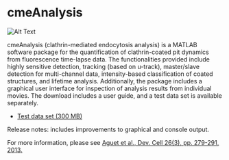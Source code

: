 # cmeAnalysis
![Alt Text](img/QFSMpkg_img.jpg?raw=true)

cmeAnalysis (clathrin-mediated endocytosis analysis) is a MATLAB software package for the quantification of clathrin-coated pit dynamics from fluorescence time-lapse data. The functionalities provided include highly sensitive detection, tracking (based on u-track), master/slave detection for multi-channel data, intensity-based classification of coated structures, and lifetime analysis. Additionally, the package includes a graphical user interface for inspection of analysis results from individual movies.
The download includes a user guide, and a test data set is available separately.

  - [Test data set (300 MB)](https://cloud.biohpc.swmed.edu/index.php/s/PXcr1AQOCSi6AD7/download)

Release notes: includes improvements to graphical and console output.

For more information, please see [Aguet et al., Dev. Cell 26(3), pp. 279-291, 2013.](http://www.cell.com/developmental-cell/abstract/S1534-5807(13)00382-1)
